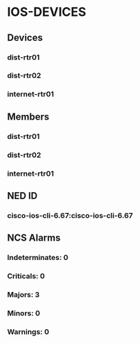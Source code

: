 
# IOS-DEVICES
## Devices
### dist-rtr01
### dist-rtr02
### internet-rtr01
## Members
### dist-rtr01
### dist-rtr02
### internet-rtr01
## NED ID
### cisco-ios-cli-6.67:cisco-ios-cli-6.67
## NCS Alarms
### Indeterminates: 0
### Criticals: 0
### Majors: 3
### Minors: 0
### Warnings: 0